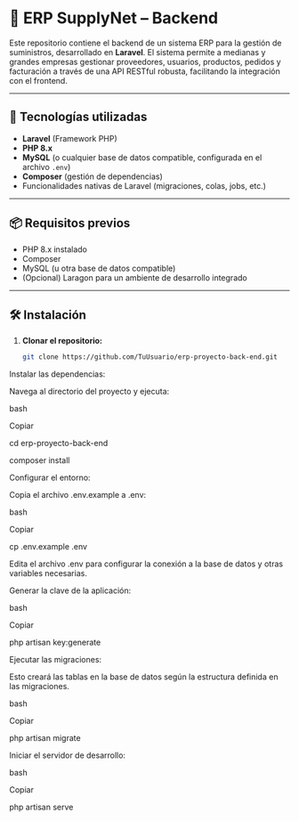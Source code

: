# 🏢 ERP SupplyNet – Backend

Este repositorio contiene el backend de un sistema ERP para la gestión de suministros, desarrollado en **Laravel**. El sistema permite a medianas y grandes empresas gestionar proveedores, usuarios, productos, pedidos y facturación a través de una API RESTful robusta, facilitando la integración con el frontend.

---

## 🚀 Tecnologías utilizadas

- **Laravel** (Framework PHP)
- **PHP 8.x**
- **MySQL** (o cualquier base de datos compatible, configurada en el archivo `.env`)
- **Composer** (gestión de dependencias)
- Funcionalidades nativas de Laravel (migraciones, colas, jobs, etc.)

---

## 📦 Requisitos previos

- PHP 8.x instalado
- Composer
- MySQL (u otra base de datos compatible)
- (Opcional) Laragon para un ambiente de desarrollo integrado

---

## 🛠️ Instalación

1. **Clonar el repositorio:**

   ```bash
   git clone https://github.com/TuUsuario/erp-proyecto-back-end.git
   ```
Instalar las dependencias:

Navega al directorio del proyecto y ejecuta:

bash

Copiar

cd erp-proyecto-back-end

composer install

Configurar el entorno:

Copia el archivo .env.example a .env:

bash

Copiar

cp .env.example .env

Edita el archivo .env para configurar la conexión a la base de datos y otras variables necesarias.

Generar la clave de la aplicación:

bash

Copiar

php artisan key:generate

Ejecutar las migraciones:

Esto creará las tablas en la base de datos según la estructura definida en las migraciones.

bash

Copiar

php artisan migrate

Iniciar el servidor de desarrollo:

bash

Copiar

php artisan serve




